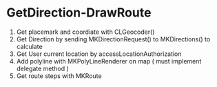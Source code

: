 # GetDirection-DrawRoute
1. Get placemark and coordiate with CLGeocoder()  
2. Get Direction by sending MKDirectionRequest() to MKDirections() to calculate  
3. Get User current location by accessLocationAuthorization  
4. Add polyline with MKPolyLineRenderer on map ( must implement delegate method )    
5. Get route steps with MKRoute  
